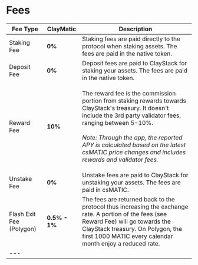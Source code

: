 # Fees

| Fee Type                 | ClayMatic     | Description                                                                                                                                                                                                                                                                                                                         |
| ------------------------ | ------------- | ----------------------------------------------------------------------------------------------------------------------------------------------------------------------------------------------------------------------------------------------------------------------------------------------------------------------------------- |
| Staking Fee              | **0%**        | Staking fees are paid directly to the protocol when staking assets. The fees are paid in the native token.                                                                                                                                                                                                                          |
| Deposit Fee              | **0%**        | Deposit fees are paid to ClayStack for staking your assets. The fees are paid in the native token.                                                                                                                                                                                                                                  |
| Reward Fee               | **10%**       | <p>The reward fee is the commission portion from staking rewards towards ClayStack's treasury. It doesn't include the 3rd party validator fees, ranging between 5-10%.<br><br><em>Note: Through the app, the reported APY is calculated based on the latest csMATIC price changes and includes rewards and validator fees.</em></p> |
| Unstake Fee              | **0%**        | Unstake fees are paid to ClayStack for unstaking your assets. The fees are paid in csMATIC.                                                                                                                                                                                                                                         |
| Flash Exit Fee (Polygon) | **0.5% - 1%** | The fees are returned back to the protocol thus increasing the exchange rate. A portion of the fees (see Reward Fee) will go towards the ClayStack treasury. On Polygon, the first 1000 MATIC every calendar month enjoy a reduced rate.                                                                                            |
| ---                      |               |                                                                                                                                                                                                                                                                                                                                     |
